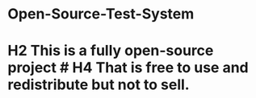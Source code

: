 # Open-Source-Test-System

# H2 This is a fully open-source project # H4 That is free to use and redistribute but not to sell.
